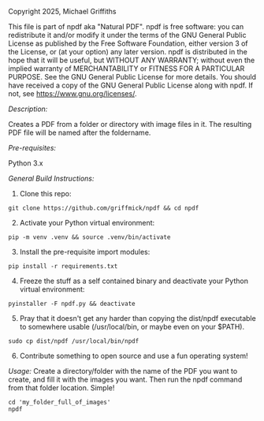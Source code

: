 Copyright 2025, Michael Griffiths

This file is part of npdf aka "Natural PDF".
npdf is free software: you can redistribute it and/or modify it under the terms of the GNU General Public License as published by the Free Software Foundation, either version 3 of the License, or (at your option) any later version.
npdf is distributed in the hope that it will be useful, but WITHOUT ANY WARRANTY; without even the implied warranty of MERCHANTABILITY or FITNESS FOR A PARTICULAR PURPOSE. See the GNU General Public License for more details.
You should have received a copy of the GNU General Public License along with npdf. If not, see <https://www.gnu.org/licenses/>.

*Description:*

Creates a PDF from a folder or directory with image files in it.  The resulting PDF file will be named after the foldername.

*Pre-requisites:*

Python 3.x

*General Build Instructions:*

1. Clone this repo:

```git clone https://github.com/griffmick/npdf && cd npdf```

2. Activate your Python virtual environment:

```pip -m venv .venv && source .venv/bin/activate```

3. Install the pre-requisite import modules:

```pip install -r requirements.txt```

4. Freeze the stuff as a self contained binary and deactivate your Python virtual environment:

```pyinstaller -F npdf.py && deactivate```

5. Pray that it doesn't get any harder than copying the dist/npdf executable to somewhere usable (/usr/local/bin, or maybe even on your $PATH).

```
sudo cp dist/npdf /usr/local/bin/npdf
```

6. Contribute something to open source and use a fun operating system!

*Usage:*
Create a directory/folder with the name of the PDF you want to create, and fill it with the images you want.  Then run the npdf command from that folder location.  Simple!

```
cd 'my_folder_full_of_images'
npdf
```
